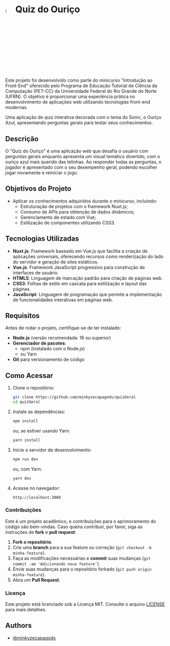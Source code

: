# <img src="/static/soniclogo.png" width=5% height=5%> Quiz do Ouriço

Este projeto foi desenvolvido como parte do minicurso "Introdução ao Front-End" oferecido pelo Programa de Educação Tutorial de Ciência da Computação (PET-CC) da Universidade Federal do Rio Grande do Norte (UFRN). O objetivo é proporcionar uma experiência prática no desenvolvimento de aplicações web utilizando tecnologias front-end modernas.

Uma aplicação de quiz interativa decorada com o tema do Sonic, o Ouriço Azul, apresentando perguntas gerais para testar seus conhecimentos.

## Descrição

O "Quiz do Ouriço" é uma aplicação web que desafia o usuário com perguntas gerais enquanto apresenta um visual temático divertido, com o ouriço azul mais querido das telinhas. Ao responder todas as perguntas, o jogador é apresentado com o seu desempenho geral, podendo escolher jogar novamente e reiniciar o jogo.

## Objetivos do Projeto

- Aplicar os conhecimentos adquiridos durante o minicurso, incluindo:
  - Estruturação de projetos com o framework Nuxt.js;
  - Consumo de APIs para obtenção de dados dinâmicos;
  - Gerenciamento de estado com Vue;
  - Estilização de componentes utilizando CSS3.

## Tecnologias Utilizadas

- **Nuxt.js**: Framework baseado em Vue.js que facilita a criação de aplicações universais, oferecendo recursos como renderização do lado do servidor e geração de sites estáticos.
- **Vue.js**: Framework JavaScript progressivo para construção de interfaces de usuário.
- **HTML5**: Linguagem de marcação padrão para criação de páginas web.
- **CSS3**: Folhas de estilo em cascata para estilização e layout das páginas.
- **JavaScript**: Linguagem de programação que permite a implementação de funcionalidades interativas em páginas web.



## Requisitos

Antes de rodar o projeto, certifique-se de ter instalado:

- **Node.js** (versão recomendada: 16 ou superior)
- **Gerenciador de pacotes**:
  - npm (instalado com o Node.js)
  - ou Yarn
- **Git** para versionamento de código

## Como Acessar

1. Clone o repositório:
   ```sh
   git clone https://github.com/minkyzecapagods/quizGeral
   cd quizGeral
   ```

2. Instale as dependências:
   ```sh
   npm install
   ```
   ou, se estiver usando Yarn:
   ```sh
   yarn install
   ```

3. Inicie o servidor de desenvolvimento:
   ```sh
   npm run dev
   ```
   ou, com Yarn:
   ```sh
   yarn dev
   ```

4. Acesse no navegador:
   ```
   http://localhost:3000
   ```

### Contribuições

Este é um projeto acadêmico, e contribuições para o aprimoramento do código são bem-vindas. Caso queira contribuir, por favor, siga as instruções de **fork** e **pull request**:
1. **Fork o repositório**.
2. Crie uma **branch** para a sua feature ou correção (`git checkout -b minha-feature`).
3. Faça as modificações necessárias e **commit** suas mudanças (`git commit -am 'Adicionando nova feature'`).
4. Envie suas mudanças para o repositório forkado (`git push origin minha-feature`).
5. Abra um **Pull Request**.

### Licença

Este projeto está licenciado sob a Licença MIT. Consulte o arquivo [LICENSE](LICENSE) para mais detalhes.

## Authors

- [@minkyzecapagods](https://github.com/minkyzecapagods)
